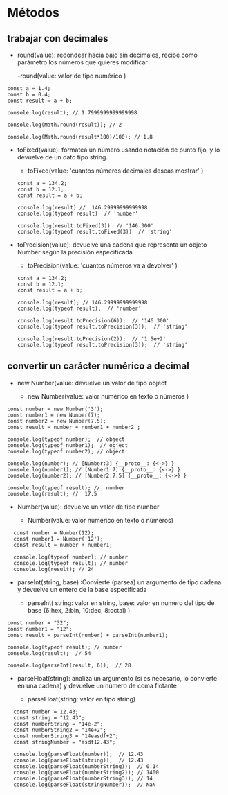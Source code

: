 # Métodos

## trabajar con decimales

- round(value): redondear hacia bajo sin decimales, recibe como parámetro los números que quieres modificar

  -round(value: valor de tipo numérico )

```
const a = 1.4;
const b = 0.4;
const result = a + b;

console.log(result); // 1.7999999999999998

console.log(Math.round(result)); // 2

console.log(Math.round(result*100)/100); // 1.8
```

- toFixed(value): formatea un número usando notación de punto fijo, y lo devuelve de un dato tipo string.

  - toFixed(value: 'cuantos números decimales deseas mostrar' )

  ```
  const a = 134.2;
  const b = 12.1;
  const result = a + b;

  console.log(result) //  146.29999999999998
  console.log(typeof result)  // 'number'

  console.log(result.toFixed(3))  // '146.300'
  console.log(typeof result.toFixed(3))  // 'string'
  ```

- toPrecision(value): devuelve una cadena que representa un objeto Number según la precisión especificada.

  - toPrecision(value: 'cuantos números va a devolver' )

  ```
  const a = 134.2;
  const b = 12.1;
  const result = a + b;

  console.log(result); // 146.29999999999998
  console.log(typeof result);  // 'number'

  console.log(result.toPrecision(6));  // '146.300'
  console.log(typeof result.toPrecision(3));  // 'string'

  console.log(result.toPrecision(2));  // '1.5e+2'
  console.log(typeof result.toPrecision(3));  // 'string'
  ```

## convertir un carácter numérico a decimal

- new Number(value: devuelve un valor de tipo object

  - new Number(value: valor numérico en texto o números )

```
const number = new Number('3');
const number1 = new Number(7);
const number2 = new Number(7.5);
const result = number + number1 + number2 ;

console.log(typeof number);  // object
console.log(typeof number1);  // object
console.log(typeof number2); // object

console.log(number); // [Number:3] {__proto__: {<->} }
console.log(number1); // [Number1:7] {__proto__: {<->} }
console.log(number2); // [Number2:7.5] {__proto__: {<->} }

console.log(typeof result); //  number
console.log(result); //  17.5
```

- Number(value): devuelve un valor de tipo number

  - Number(value: valor numérico en texto o números)

```
  const number = Number(12);
  const number1 = Number('12');
  const result = number + number1;

  console.log(typeof number); // number
  console.log(typeof result); // number
  console.log(result); // 24
```

- parseInt(string, base) :Convierte (parsea) un argumento de tipo cadena y devuelve un entero de la base especificada

  - parseInt(
    string: valor en string,
    base: valor en numero del tipo de base (6:hex, 2:bin, 10:dec, 8:octal)
    )
```
const number = "32";
const number1 = "12";
const result = parseInt(number) + parseInt(number1);

console.log(typeof result); // number
console.log(result);  // 54

console.log(parseInt(result, 6));  // 28
```

- parseFloat(string): analiza un argumento (si es necesario, lo convierte en una cadena) y devuelve un número de coma flotante

  - parseFloat(string: valor en tipo string)
```
  const number = 12.43;
  const string = "12.43";
  const numberString = "14e-2";
  const numberString2 = "14e+2";
  const numberString3 = "14easdf+2";
  const stringNumber = "asdf12.43";

  console.log(parseFloat(number));  // 12.43
  console.log(parseFloat(string));  // 12.43
  console.log(parseFloat(numberString));  // 0.14
  console.log(parseFloat(numberString2)); // 1400
  console.log(parseFloat(numberString3)); // 14
  console.log(parseFloat(stringNumber));  // NaN
```

